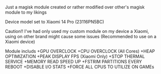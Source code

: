 Just a magisk module created or rather modified over other's magisk module to my likings

Device model set to Xiaomi 14 Pro (23116PN5BC)

Caution!! I've had only used my custom module on my device a Xiaomi, using on other brand might cause some issues
(Recommended to use on a Xiaomi device)

Module includs
+GPU OVERCLOCK
+CPU OVERCLOCK (All Cores)
+HEAP OPTIMIZATION
+PEAK DISPLAY FPS (Xiaomi Only)
+STOP THERMAL SERVICE
+MEMORY READ SPEED UP
+FSTRIM PARTITIONS EVERY REBOOT
+DISABLE I/O STATS
+FORCE ALL CPUS TO UTILIZE ON GAMEs
